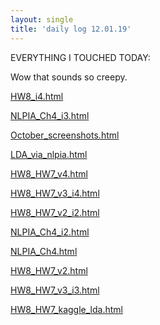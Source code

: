 ```yaml
---
layout: single
title: 'daily log 12.01.19'
---
```


EVERYTHING I TOUCHED TODAY:

Wow that sounds so creepy.

[HW8_i4.html](https://danielcaraway.github.io/html/HW8_i4.html)

[NLPIA_Ch4_i3.html](https://danielcaraway.github.io/html/NLPIA_Ch4_i3.html)

[October_screenshots.html](https://danielcaraway.github.io/html/October_screenshots.html)

[LDA_via_nlpia.html](https://danielcaraway.github.io/html/LDA_via_nlpia.html)

[HW8_HW7_v4.html](https://danielcaraway.github.io/html/HW8_HW7_v4.html)

[HW8_HW7_v3_i4.html](https://danielcaraway.github.io/html/HW8_HW7_v3_i4.html)

[HW8_HW7_v2_i2.html](https://danielcaraway.github.io/html/HW8_HW7_v2_i2.html)

[NLPIA_Ch4_i2.html](https://danielcaraway.github.io/html/NLPIA_Ch4_i2.html)

[NLPIA_Ch4.html](https://danielcaraway.github.io/html/NLPIA_Ch4.html)

[HW8_HW7_v2.html](https://danielcaraway.github.io/html/HW8_HW7_v2.html)

[HW8_HW7_v3_i3.html](https://danielcaraway.github.io/html/HW8_HW7_v3_i3.html)

[HW8_HW7_kaggle_lda.html](https://danielcaraway.github.io/html/HW8_HW7_kaggle_lda.html)